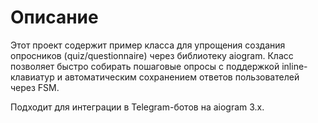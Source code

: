 # Описание

Этот проект содержит пример класса для упрощения создания опросников (quiz/questionnaire) через библиотеку aiogram. Класс позволяет быстро собирать пошаговые опросы с поддержкой inline-клавиатур и автоматическим сохранением ответов пользователей через FSM.

Подходит для интеграции в Telegram-ботов на aiogram 3.x.
